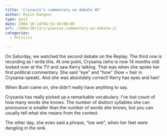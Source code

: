 ```yaml
---
title: 'Crysania’s commentary on debate #2'
author: Kevin Dangoor
type: post
date: 2004-10-14T04:53:45+00:00
url: /2004/10/13/crysanias-commentary-on-debate-2/
categories:
  - Politics

---
```

On Saturday, we watched the second debate on the Replay. The third one is recording as I write this. At one point, Crysania (who is now 14 months old) looked over at the TV and saw Kerry talking. That was when she spoke her first political commentary. She said &#8220;eye&#8221; and &#8220;how&#8221; (how = hair in Crysania-speak). And she was absolutely correct! Kerry has eyes and hair!

When Bush came on, she didn&#8217;t really have anything to say.

Crysania has really picked up a remarkable vocabulary. I&#8217;ve lost count of how many words she knows. The number of distinct syllables she can pronounce is smaller than the number of words she knows, but you can usually tell what she means from the context.

The other day, she even said a phrase, &#8220;toe wet&#8221;, when her feet were dangling in the sink.
